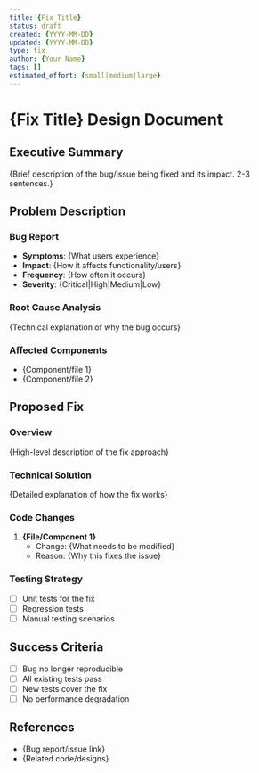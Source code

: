 ```yaml
---
title: {Fix Title}
status: draft
created: {YYYY-MM-DD}
updated: {YYYY-MM-DD}
type: fix
author: {Your Name}
tags: []
estimated_effort: {small|medium|large}
---
```


# {Fix Title} Design Document

## Executive Summary

{Brief description of the bug/issue being fixed and its impact. 2-3 sentences.}

## Problem Description

### Bug Report
- **Symptoms**: {What users experience}
- **Impact**: {How it affects functionality/users}
- **Frequency**: {How often it occurs}
- **Severity**: {Critical|High|Medium|Low}

### Root Cause Analysis
{Technical explanation of why the bug occurs}

### Affected Components
- {Component/file 1}
- {Component/file 2}

## Proposed Fix

### Overview
{High-level description of the fix approach}

### Technical Solution
{Detailed explanation of how the fix works}

### Code Changes
1. **{File/Component 1}**
   - Change: {What needs to be modified}
   - Reason: {Why this fixes the issue}

### Testing Strategy
- [ ] Unit tests for the fix
- [ ] Regression tests
- [ ] Manual testing scenarios

## Success Criteria
- [ ] Bug no longer reproducible
- [ ] All existing tests pass
- [ ] New tests cover the fix
- [ ] No performance degradation

## References
- {Bug report/issue link}
- {Related code/designs}